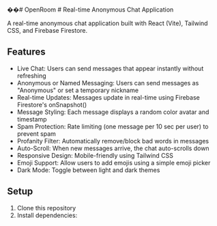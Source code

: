 ��#   O p e n R o o m 
 
 # Real-time Anonymous Chat Application

A real-time anonymous chat application built with React (Vite), Tailwind CSS, and Firebase Firestore.

## Features

- Live Chat: Users can send messages that appear instantly without refreshing
- Anonymous or Named Messaging: Users can send messages as "Anonymous" or set a temporary nickname
- Real-time Updates: Messages update in real-time using Firebase Firestore's onSnapshot()
- Message Styling: Each message displays a random color avatar and timestamp
- Spam Protection: Rate limiting (one message per 10 sec per user) to prevent spam
- Profanity Filter: Automatically remove/block bad words in messages
- Auto-Scroll: When new messages arrive, the chat auto-scrolls down
- Responsive Design: Mobile-friendly using Tailwind CSS
- Emoji Support: Allow users to add emojis using a simple emoji picker
- Dark Mode: Toggle between light and dark themes

## Setup

1. Clone this repository
2. Install dependencies:

